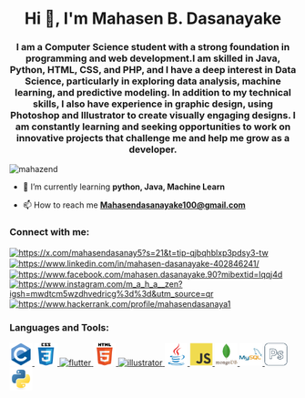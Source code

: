 <h1 align="center">Hi 👋, I'm Mahasen B. Dasanayake</h1>
<h3 align="center">I am a Computer Science student with a strong foundation in programming and web development.I am skilled in Java, Python, HTML, CSS, and PHP, and I have a deep interest in Data Science, particularly in exploring data analysis, machine learning, and predictive modeling. In addition to my technical skills, I also have experience in graphic design, using Photoshop and Illustrator to create visually engaging designs. I am constantly learning and seeking opportunities to work on innovative projects that challenge me and help me grow as a developer.</h3>

<p align="left"> <img src="https://komarev.com/ghpvc/?username=mahazend&label=Profile%20views&color=0e75b6&style=flat" alt="mahazend" /> </p>

- 🌱 I’m currently learning **python, Java, Machine Learn**

- 📫 How to reach me **Mahasendasanayake100@gmail.com**

<h3 align="left">Connect with me:</h3>
<p align="left">
<a href="https://twitter.com/https://x.com/mahasendasanay5?s=21&t=tip-qjbqhblxp3pdsy3-tw" target="blank"><img align="center" src="https://raw.githubusercontent.com/rahuldkjain/github-profile-readme-generator/master/src/images/icons/Social/twitter.svg" alt="https://x.com/mahasendasanay5?s=21&t=tip-qjbqhblxp3pdsy3-tw" height="30" width="40" /></a>
<a href="https://linkedin.com/in/https://www.linkedin.com/in/mahasen-dasanayake-402846241/" target="blank"><img align="center" src="https://raw.githubusercontent.com/rahuldkjain/github-profile-readme-generator/master/src/images/icons/Social/linked-in-alt.svg" alt="https://www.linkedin.com/in/mahasen-dasanayake-402846241/" height="30" width="40" /></a>
<a href="https://fb.com/https://www.facebook.com/mahasen.dasanayake.90?mibextid=lqqj4d" target="blank"><img align="center" src="https://raw.githubusercontent.com/rahuldkjain/github-profile-readme-generator/master/src/images/icons/Social/facebook.svg" alt="https://www.facebook.com/mahasen.dasanayake.90?mibextid=lqqj4d" height="30" width="40" /></a>
<a href="https://instagram.com/https://www.instagram.com/m_a_h_a__zen?igsh=mwdtcm5wzdhvedricg%3d%3d&utm_source=qr" target="blank"><img align="center" src="https://raw.githubusercontent.com/rahuldkjain/github-profile-readme-generator/master/src/images/icons/Social/instagram.svg" alt="https://www.instagram.com/m_a_h_a__zen?igsh=mwdtcm5wzdhvedricg%3d%3d&utm_source=qr" height="30" width="40" /></a>
<a href="https://www.hackerrank.com/https://www.hackerrank.com/profile/mahasendasanaya1" target="blank"><img align="center" src="https://raw.githubusercontent.com/rahuldkjain/github-profile-readme-generator/master/src/images/icons/Social/hackerrank.svg" alt="https://www.hackerrank.com/profile/mahasendasanaya1" height="30" width="40" /></a>
</p>

<h3 align="left">Languages and Tools:</h3>
<p align="left"> <a href="https://www.cprogramming.com/" target="_blank" rel="noreferrer"> <img src="https://raw.githubusercontent.com/devicons/devicon/master/icons/c/c-original.svg" alt="c" width="40" height="40"/> </a> <a href="https://www.w3schools.com/css/" target="_blank" rel="noreferrer"> <img src="https://raw.githubusercontent.com/devicons/devicon/master/icons/css3/css3-original-wordmark.svg" alt="css3" width="40" height="40"/> </a> <a href="https://flutter.dev" target="_blank" rel="noreferrer"> <img src="https://www.vectorlogo.zone/logos/flutterio/flutterio-icon.svg" alt="flutter" width="40" height="40"/> </a> <a href="https://www.w3.org/html/" target="_blank" rel="noreferrer"> <img src="https://raw.githubusercontent.com/devicons/devicon/master/icons/html5/html5-original-wordmark.svg" alt="html5" width="40" height="40"/> </a> <a href="https://www.adobe.com/in/products/illustrator.html" target="_blank" rel="noreferrer"> <img src="https://www.vectorlogo.zone/logos/adobe_illustrator/adobe_illustrator-icon.svg" alt="illustrator" width="40" height="40"/> </a> <a href="https://www.java.com" target="_blank" rel="noreferrer"> <img src="https://raw.githubusercontent.com/devicons/devicon/master/icons/java/java-original.svg" alt="java" width="40" height="40"/> </a> <a href="https://developer.mozilla.org/en-US/docs/Web/JavaScript" target="_blank" rel="noreferrer"> <img src="https://raw.githubusercontent.com/devicons/devicon/master/icons/javascript/javascript-original.svg" alt="javascript" width="40" height="40"/> </a> <a href="https://www.mongodb.com/" target="_blank" rel="noreferrer"> <img src="https://raw.githubusercontent.com/devicons/devicon/master/icons/mongodb/mongodb-original-wordmark.svg" alt="mongodb" width="40" height="40"/> </a> <a href="https://www.mysql.com/" target="_blank" rel="noreferrer"> <img src="https://raw.githubusercontent.com/devicons/devicon/master/icons/mysql/mysql-original-wordmark.svg" alt="mysql" width="40" height="40"/> </a> <a href="https://www.photoshop.com/en" target="_blank" rel="noreferrer"> <img src="https://raw.githubusercontent.com/devicons/devicon/master/icons/photoshop/photoshop-line.svg" alt="photoshop" width="40" height="40"/> </a> <a href="https://www.python.org" target="_blank" rel="noreferrer"> <img src="https://raw.githubusercontent.com/devicons/devicon/master/icons/python/python-original.svg" alt="python" width="40" height="40"/> </a> </p>
